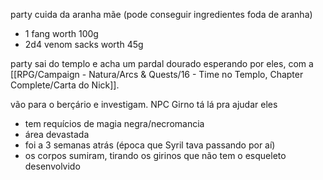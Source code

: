 party cuida da aranha mãe (pode conseguir ingredientes foda de aranha)
- 1 fang worth 100g
- 2d4 venom sacks worth 45g

party sai do templo e acha um pardal dourado esperando por eles, com a [[RPG/Campaign - Natura/Arcs & Quests/16 - Time no Templo, Chapter Complete/Carta do Nick]].

vão para o berçário e investigam. NPC Girno tá lá pra ajudar eles

- tem requícios de magia negra/necromancia
- área devastada
- foi a 3 semanas atrás (época que Syril tava passando por aí)
- os corpos sumiram, tirando os girinos que não tem o esqueleto desenvolvido
